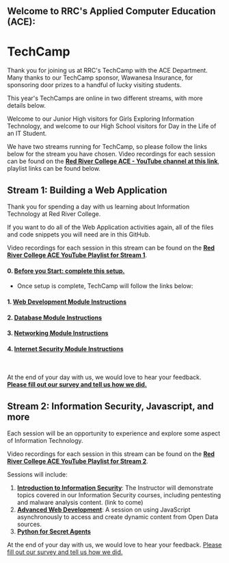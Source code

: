 ## Welcome to RRC's Applied Computer Education (ACE):
# TechCamp

Thank you for joining us at RRC's TechCamp with the ACE Department. Many thanks to our TechCamp sponsor, Wawanesa Insurance, for sponsoring door prizes to a handful of lucky visiting students.

This year's TechCamps are online in two different streams, with more details below.

Welcome to our Junior High visitors for Girls Exploring Information Technology, and welcome to our High School visitors for Day in the Life of an IT Student.

We have two streams running for TechCamp, so please follow the links below for the stream you have chosen.
Video recordings for each session can be found on the **[Red River College ACE - YouTube channel at this link](https://www.youtube.com/channel/UC4h_O-Re8zIQ5FZTIcsrN0g)**, playlist links can be found below.

## Stream 1: Building a Web Application
Thank you for spending a day with us learning about Information Technology at Red River College.

If you want to do all of the Web Application activities again, all of the files and code snippets you will need are in this GitHub.

Video recordings for each session in this stream can be found on the **[Red River College ACE YouTube Playlist for Stream 1](https://www.youtube.com/playlist?list=PL6Izhxz8ouOmmyt8O3aTvsyM7iYDj5d-J)**.

#### 0. [Before you Start: complete this setup.](https://github.com/RRC-ACE-Outreach/TechCamp/blob/main/TechCamp%20-%20Web%20App/0%20Before%20You%20Start%20Demo.md)  
- Once setup is complete, TechCamp will follow the links below:  

#### 1. [Web Development Module Instructions](/TechCamp%20-%20Web%20App/1%20Web%20Programming%20Demo.md)
#### 2. [Database Module Instructions](/TechCamp%20-%20Web%20App/2%20Database%20Demo.md)
#### 3. [Networking Module Instructions](/TechCamp%20-%20Web%20App/3%20Networking%20Demo.md)
#### 4. [Internet Security Module Instructions](/TechCamp%20-%20Web%20App/4%20Internet%20Security%20Demo.md)

</br>  

At the end of your day with us, we would love to hear your feedback.  
**[Please fill out our survey and tell us how we did.](https://forms.office.com/Pages/ResponsePage.aspx?id=RZv6hqN6cECKVO3O9Da9RNVssp8kJtxMngDi82Jspk9UMks0UldJNFFLSDBTR0UwOVpGUTdZRFRNMy4u)**


## Stream 2: Information Security, Javascript, and more
Each session will be an opportunity to experience and explore some aspect of Information Technology.

Video recordings for each session in this stream can be found on the **[Red River College ACE YouTube Playlist for Stream 2](https://youtube.com/playlist?list=PL6Izhxz8ouOngvMBaB6csvb17fOvNYhKM)**.

Sessions will include:
1. **[Introduction to Information Security](/TechCamp%20-%20Information%20Security)**: The Instructor will demonstrate topics covered in our Information Security courses, including pentesting and malware analysis content. (link to come)
1. **[Advanced Web Development](/TechCamp%20-%20Advanced%20Web%20Development)**: A session on using JavaScript asynchronously to access and create dynamic content from Open Data sources.
1. **[Python for Secret Agents](/TechCamp%20-%20Introduction%20to%20Python)**


At the end of your day with us, we would love to hear your feedback. [Please fill out our survey and tell us how we did.](https://forms.office.com/Pages/ResponsePage.aspx?id=RZv6hqN6cECKVO3O9Da9RNVssp8kJtxMngDi82Jspk9UMks0UldJNFFLSDBTR0UwOVpGUTdZRFRNMy4u)

